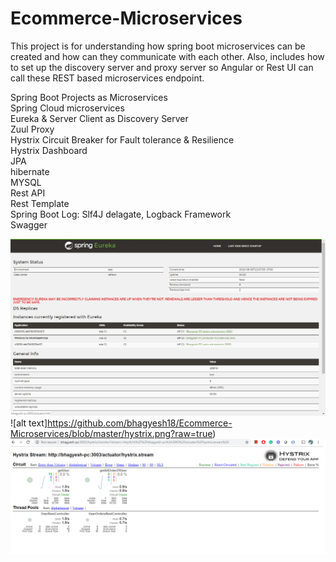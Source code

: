 # Ecommerce-Microservices
This project is for understanding how spring boot microservices can be created and how can they communicate with each other. Also, includes how to set up the discovery server and proxy server so Angular or Rest UI can call these REST based microservices endpoint. 

Spring Boot Projects as Microservices</br>
Spring Cloud microservices </br>
Eureka & Server Client as Discovery Server</br>
Zuul Proxy </br>
Hystrix Circuit Breaker for Fault tolerance & Resilience  </br>
Hystrix Dashboard </br>
JPA</br>
hibernate</br>
MYSQL</br>
Rest API</br>
Rest Template</br> 
Spring Boot Log: Slf4J delagate, Logback Framework</br>
Swagger</br>

![alt text](https://github.com/bhagyesh18/Ecommerce-Microservices/blob/master/eureka.jpg?raw=true)
![alt text]https://github.com/bhagyesh18/Ecommerce-Microservices/blob/master/hystrix.png?raw=true)
![alt text](https://github.com/bhagyesh18/Ecommerce-Microservices/blob/master/hystrix2.png?raw=true)

